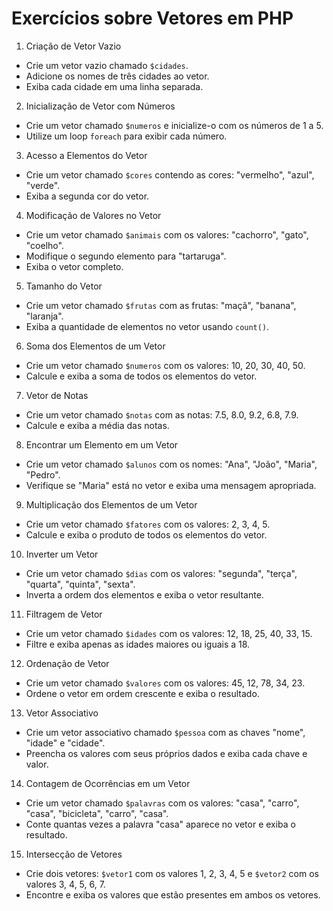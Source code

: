 
# Exercícios sobre Vetores em PHP

1. Criação de Vetor Vazio

- Crie um vetor vazio chamado `$cidades`.
- Adicione os nomes de três cidades ao vetor.
- Exiba cada cidade em uma linha separada.

2. Inicialização de Vetor com Números

- Crie um vetor chamado `$numeros` e inicialize-o com os números de 1 a 5.
- Utilize um loop `foreach` para exibir cada número.

3. Acesso a Elementos do Vetor

- Crie um vetor chamado `$cores` contendo as cores: "vermelho", "azul", "verde".
- Exiba a segunda cor do vetor.

4. Modificação de Valores no Vetor

- Crie um vetor chamado `$animais` com os valores: "cachorro", "gato", "coelho".
- Modifique o segundo elemento para "tartaruga".
- Exiba o vetor completo.

5. Tamanho do Vetor

- Crie um vetor chamado `$frutas` com as frutas: "maçã", "banana", "laranja".
- Exiba a quantidade de elementos no vetor usando `count()`.


6. Soma dos Elementos de um Vetor

- Crie um vetor chamado `$numeros` com os valores: 10, 20, 30, 40, 50.
- Calcule e exiba a soma de todos os elementos do vetor.

7. Vetor de Notas

- Crie um vetor chamado `$notas` com as notas: 7.5, 8.0, 9.2, 6.8, 7.9.
- Calcule e exiba a média das notas.

8. Encontrar um Elemento em um Vetor

- Crie um vetor chamado `$alunos` com os nomes: "Ana", "João", "Maria", "Pedro".
- Verifique se "Maria" está no vetor e exiba uma mensagem apropriada.

9. Multiplicação dos Elementos de um Vetor

- Crie um vetor chamado `$fatores` com os valores: 2, 3, 4, 5.
- Calcule e exiba o produto de todos os elementos do vetor.

10. Inverter um Vetor

- Crie um vetor chamado `$dias` com os valores: "segunda", "terça", "quarta", "quinta", "sexta".
- Inverta a ordem dos elementos e exiba o vetor resultante.

11. Filtragem de Vetor

- Crie um vetor chamado `$idades` com os valores: 12, 18, 25, 40, 33, 15.
- Filtre e exiba apenas as idades maiores ou iguais a 18.

12. Ordenação de Vetor

- Crie um vetor chamado `$valores` com os valores: 45, 12, 78, 34, 23.
- Ordene o vetor em ordem crescente e exiba o resultado.

13. Vetor Associativo

- Crie um vetor associativo chamado `$pessoa` com as chaves "nome", "idade" e "cidade".
- Preencha os valores com seus próprios dados e exiba cada chave e valor.

14. Contagem de Ocorrências em um Vetor

- Crie um vetor chamado `$palavras` com os valores: "casa", "carro", "casa", "bicicleta", "carro", "casa".
- Conte quantas vezes a palavra "casa" aparece no vetor e exiba o resultado.

15. Intersecção de Vetores

- Crie dois vetores: `$vetor1` com os valores 1, 2, 3, 4, 5 e `$vetor2` com os valores 3, 4, 5, 6, 7.
- Encontre e exiba os valores que estão presentes em ambos os vetores.
